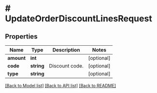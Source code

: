 # # UpdateOrderDiscountLinesRequest

## Properties

Name | Type | Description | Notes
------------ | ------------- | ------------- | -------------
**amount** | **int** |  | [optional]
**code** | **string** | Discount code. | [optional]
**type** | **string** |  | [optional]

[[Back to Model list]](../../README.md#models) [[Back to API list]](../../README.md#endpoints) [[Back to README]](../../README.md)
